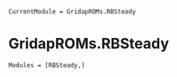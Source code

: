 ```@meta
CurrentModule = GridapROMs.RBSteady
```

# GridapROMs.RBSteady 

```@autodocs
Modules = [RBSteady,]
```